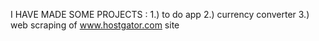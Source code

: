 I HAVE MADE SOME PROJECTS : 
1.) to do app
2.) currency converter
3.) web scraping of www.hostgator.com site

